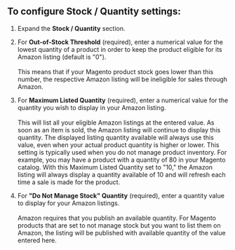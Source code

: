
## To configure Stock / Quantity settings:

1. Expand the **Stock / Quantity** section.

1. For **Out-of-Stock Threshold** (required), enter a numerical value for the lowest quantity of a product in order to keep the product eligible for its Amazon listing (default is "0").<br />
<br />This means that if your Magento product stock goes lower than this number, the respective Amazon listing will be ineligible for sales through Amazon.

1. For **Maximum Listed Quantity** (required), enter a numerical value for the quantity you wish to display in your Amazon listing.<br />
<br />This will list all your eligible Amazon listings at the entered value. As soon as an item is sold, the Amazon listing will continue to display this quantity. The displayed listing quantity available will always use this value, even when your actual product quantity is higher or lower. This setting is typically used when you do not manage product inventory. For example, you may have a product with a quantity of 80 in your Magento catalog. With this Maximum Listed Quantity set to "10," the Amazon listing will always display a quantity available of 10 and will refresh each time a sale is made for the product.

1. For **"Do Not Manage Stock" Quantity** (required), enter a quantity value to display for your Amazon listings.<br />
<br />Amazon requires that you publish an available quantity. For Magento products that are set to not manage stock but you want to list them on Amazon, the listing will be published with available quantity of the value entered here.
